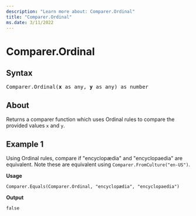 ```yaml
---
description: "Learn more about: Comparer.Ordinal"
title: "Comparer.Ordinal"
ms.date: 3/11/2022
---
```

# Comparer.Ordinal

## Syntax

<pre>
Comparer.Ordinal(<b>x</b> as any, <b>y</b> as any) as number
</pre>
  
## About

Returns a comparer function which uses Ordinal rules to compare the provided values `x` and `y`.

## Example 1

Using Ordinal rules, compare if "encyclopædia" and "encyclopaedia" are equivalent. Note these are equivalent using `Comparer.FromCulture("en-US")`.

**Usage**

```powerquery-m
Comparer.Equals(Comparer.Ordinal, "encyclopædia", "encyclopaedia")
```

**Output**

`false`
